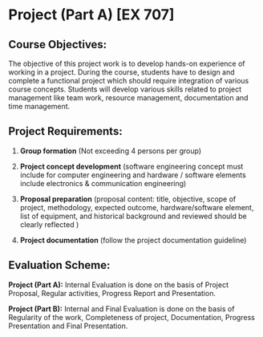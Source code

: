 # Project (Part A) [EX 707]

## Course Objectives:
The objective of this project work is to develop hands-on experience of working in a project. During the course, students have to design and complete a functional project which should require integration of various course concepts. Students will develop various skills related to project management like team work, resource management, documentation and time management.

## Project Requirements:

1. **Group formation** (Not exceeding 4 persons per group)

2. **Project concept development** (software engineering concept must include for computer engineering and hardware / software elements include electronics & communication engineering)

3. **Proposal preparation** (proposal content: title, objective, scope of project, methodology, expected outcome, hardware/software element, list of equipment, and historical background and reviewed should be clearly reflected )

4. **Project documentation** (follow the project documentation guideline)

## Evaluation Scheme:

**Project (Part A):** Internal Evaluation is done on the basis of Project Proposal, Regular activities, Progress Report and Presentation.

**Project (Part B):** Internal and Final Evaluation is done on the basis of Regularity of the work, Completeness of project, Documentation, Progress Presentation and Final Presentation.